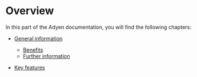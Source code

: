 # Overview

In this part of the Adyen documentation, you will find the following chapters:

- [General information](01_General.md)   
   - [Benefits](01_General.md#benefits)   
   - [Further information](01_General.md#further-information)

- [Key features](02_Features.md)


